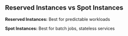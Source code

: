 ## Reserved Instances vs Spot Instances

**Reserved Instances:** Best for predictable workloads

**Spot Instances:** Best for batch jobs, stateless services